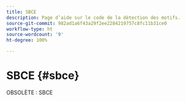 ```yaml
---
title: SBCE
description: Page d’aide sur le code de la détection des motifs.
source-git-commit: 982ad1a6f43a29f2ee2284219757c8fc11b31ce0
workflow-type: ht
source-wordcount: '9'
ht-degree: 100%

---
```



# SBCE {#sbce}

OBSOLÈTE : SBCE
